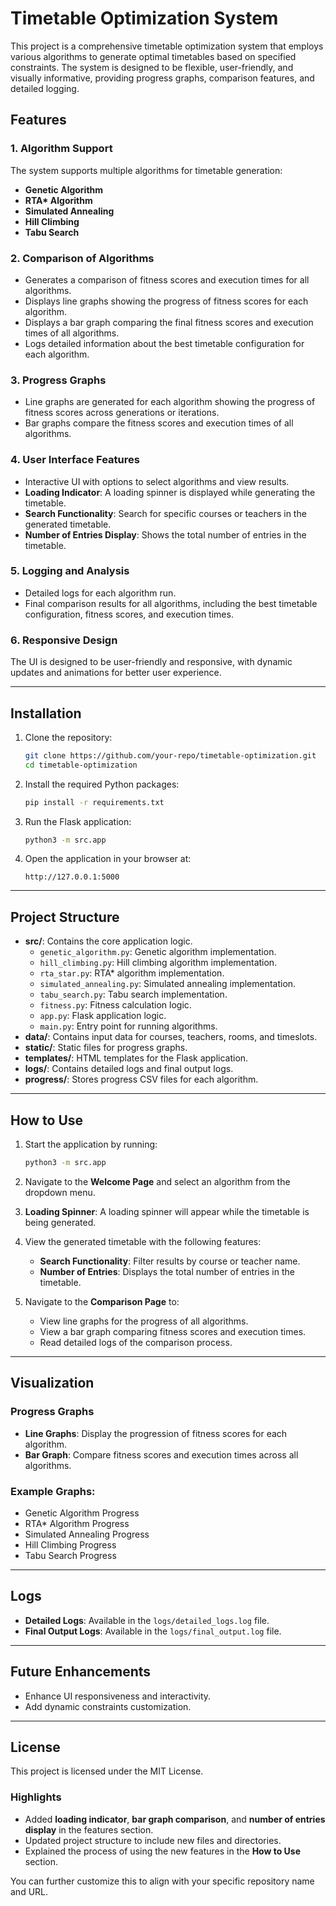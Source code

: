 # Timetable Optimization System

This project is a comprehensive timetable optimization system that employs various algorithms to generate optimal timetables based on specified constraints. The system is designed to be flexible, user-friendly, and visually informative, providing progress graphs, comparison features, and detailed logging.

## Features

### 1. Algorithm Support

The system supports multiple algorithms for timetable generation:

- **Genetic Algorithm**
- **RTA\* Algorithm**
- **Simulated Annealing**
- **Hill Climbing**
- **Tabu Search**

### 2. Comparison of Algorithms

- Generates a comparison of fitness scores and execution times for all algorithms.
- Displays line graphs showing the progress of fitness scores for each algorithm.
- Displays a bar graph comparing the final fitness scores and execution times of all algorithms.
- Logs detailed information about the best timetable configuration for each algorithm.

### 3. Progress Graphs

- Line graphs are generated for each algorithm showing the progress of fitness scores across generations or iterations.
- Bar graphs compare the fitness scores and execution times of all algorithms.

### 4. User Interface Features

- Interactive UI with options to select algorithms and view results.
- **Loading Indicator**: A loading spinner is displayed while generating the timetable.
- **Search Functionality**: Search for specific courses or teachers in the generated timetable.
- **Number of Entries Display**: Shows the total number of entries in the timetable.

### 5. Logging and Analysis

- Detailed logs for each algorithm run.
- Final comparison results for all algorithms, including the best timetable configuration, fitness scores, and execution times.

### 6. Responsive Design

The UI is designed to be user-friendly and responsive, with dynamic updates and animations for better user experience.

---

## Installation

1. Clone the repository:

   ```bash
   git clone https://github.com/your-repo/timetable-optimization.git
   cd timetable-optimization
   ```

2. Install the required Python packages:

   ```bash
   pip install -r requirements.txt
   ```

3. Run the Flask application:

   ```bash
   python3 -m src.app
   ```

4. Open the application in your browser at:
   ```
   http://127.0.0.1:5000
   ```

---

## Project Structure

- **src/**: Contains the core application logic.
  - `genetic_algorithm.py`: Genetic algorithm implementation.
  - `hill_climbing.py`: Hill climbing algorithm implementation.
  - `rta_star.py`: RTA\* algorithm implementation.
  - `simulated_annealing.py`: Simulated annealing implementation.
  - `tabu_search.py`: Tabu search implementation.
  - `fitness.py`: Fitness calculation logic.
  - `app.py`: Flask application logic.
  - `main.py`: Entry point for running algorithms.
- **data/**: Contains input data for courses, teachers, rooms, and timeslots.
- **static/**: Static files for progress graphs.
- **templates/**: HTML templates for the Flask application.
- **logs/**: Contains detailed logs and final output logs.
- **progress/**: Stores progress CSV files for each algorithm.

---

## How to Use

1. Start the application by running:

   ```bash
   python3 -m src.app
   ```

2. Navigate to the **Welcome Page** and select an algorithm from the dropdown menu.

3. **Loading Spinner**: A loading spinner will appear while the timetable is being generated.

4. View the generated timetable with the following features:

   - **Search Functionality**: Filter results by course or teacher name.
   - **Number of Entries**: Displays the total number of entries in the timetable.

5. Navigate to the **Comparison Page** to:
   - View line graphs for the progress of all algorithms.
   - View a bar graph comparing fitness scores and execution times.
   - Read detailed logs of the comparison process.

---

## Visualization

### Progress Graphs

- **Line Graphs**: Display the progression of fitness scores for each algorithm.
- **Bar Graph**: Compare fitness scores and execution times across all algorithms.

### Example Graphs:

- Genetic Algorithm Progress
- RTA\* Algorithm Progress
- Simulated Annealing Progress
- Hill Climbing Progress
- Tabu Search Progress

---

## Logs

- **Detailed Logs**: Available in the `logs/detailed_logs.log` file.
- **Final Output Logs**: Available in the `logs/final_output.log` file.

---

## Future Enhancements

- Enhance UI responsiveness and interactivity.
- Add dynamic constraints customization.

---

## License

This project is licensed under the MIT License.

### Highlights

- Added **loading indicator**, **bar graph comparison**, and **number of entries display** in the features section.
- Updated project structure to include new files and directories.
- Explained the process of using the new features in the **How to Use** section.

You can further customize this to align with your specific repository name and URL.

```

```
